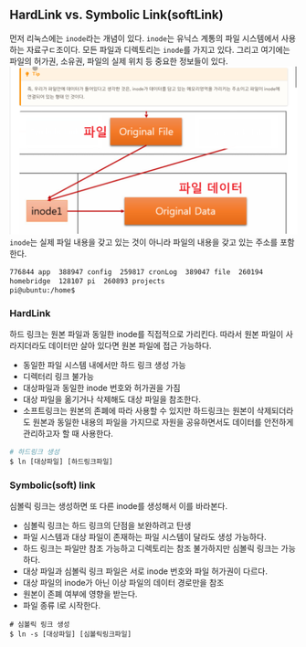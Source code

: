 ## HardLink vs. Symbolic Link(softLink)

먼저 리눅스에는 `inode`라는 개념이 있다. `inode`는 유닉스 계통의 파일 시스템에서 사용하는 자료구ㄷ조이다. 
모든 파일과 디렉토리는 `inode`를 가지고 있다. 그리고 여기에는 파일의 허가권, 소유권, 파일의 실제 위치 등 중요한 정보들이 있다.
![](/assets/img/inode.png)
`inode`는 실제 파일 내용을 갖고 있는 것이 아니라 파일의 내용을 갖고 있는 주소를 포함한다.

```ubuntu
776844 app  388947 config  259817 cronLog  389047 file  260194 homebridge  128107 pi  260893 projects
pi@ubuntu:/home$
```

### HardLink
하드 링크는 원본 파일과 동일한 inode를 직접적으로 가리킨다. 따라서 원본 파일이 사라지더라도 데이터만 살아 있다면 
원본 파일에 접근 가능하다. 

- 동일한 파일 시스템 내에서만 하드 링크 생성 가능
- 디렉터리 링크 불가능
- 대상파일과 동일한 inode 번호와 허가권을 가짐
- 대상 파일을 옮기거나 삭제해도 대상 파일을 참조한다.
- 소프트링크는 원본의 존폐에 따라 사용할 수 있지만 하드링크는 원본이 삭제되더라도 원본과 동일한 내용의 파일을 가지므로 자원을 공유하면서도 데이터를 안전하게 관리하고자
할 때 사용한다. 

```dockerfile
# 하드링크 생성
$ ln [대상파일] [하드링크파일]
```

### Symbolic(soft) link
심볼릭 링크는 생성하면 또 다른 inode를 생성해서 이를 바라본다. 
- 심볼릭 링크는 하드 링크의 단점을 보완하려고 탄생
- 파일 시스템과 대상 파일이 존재하는 파일 시스템이 달라도 생성 가능하다. 
- 하드 링크는 파일만 참조 가능하고 디렉토리는 참조 불가하지만 심볼릭 링크는 가능하다.
- 대상 파일과 심볼릭 링크 파일은 서로 inode 번호와 파일 허가권이 다르다.
- 대상 파일의 inode가 아닌 이상 파일의 데이터 경로만을 참조
- 원본이 존폐 여부에 영향을 받는다. 
- 파일 종류 l로 시작한다.

```
# 심볼릭 링크 생성
$ ln -s [대상파일] [심볼릭링크파일]
```